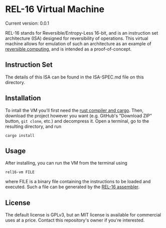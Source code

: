 # REL-16 Virtual Machine

Current version: 0.0.1

REL-16 stands for Reversible/Entropy-Less 16-bit, and is an instruction set architecture (ISA) designed for reversibility of operations. This virtual machine allows for emulation of such an architecture as an example of [reversible computing](https://en.wikipedia.org/wiki/Reversible_computing "Wikipedia article on reversible computing"), and is intended as a proof-of-concept.

## Instruction Set

The details of this ISA can be found in the ISA-SPEC.md file on this directory.

## Installation

To intall the VM you'll first need the [rust compiler and cargo](https://www.rust-lang.org/ "Rust Homepage"). Then, download the project however you want (e.g. GitHub's "Download ZIP" button, `git clone`, etc.) and decompress it. Open a terminal, go to the resulting directory, and run

	cargo install

## Usage

After installing, you can run the VM from the terminal using

	rel16-vm FILE

where FILE is a binary file containing the instructions to be loaded and executed. Such a file can be generated by the [REL-16 assembler](https://github.com/1011X/REL16-Assembler).

## License

The default license is GPLv3, but an MIT license is available for commercial uses at a price. Contact this repository's owner if you're interested.
